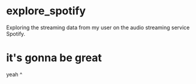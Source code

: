 # explore_spotify
Exploring the streaming data from my user on the audio streaming service Spotify.

# it's gonna be great
yeah ^